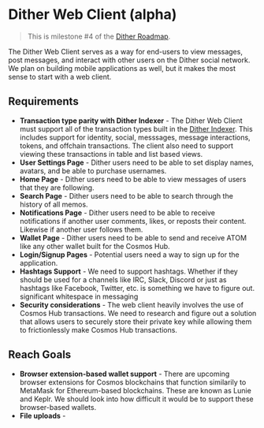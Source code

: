 # Dither Web Client (alpha)

> This is milestone #4 of the [Dither Roadmap](./roadmap.md).

The Dither Web Client serves as a way for end-users to view messages, post messages, and interact with other users on the Dither social network. We plan on building mobile applications as well, but it makes the most sense to start with a web client.

## Requirements

- **Transaction type parity with Dither Indexer** - The Dither Web Client must support all of the transaction types built in the [Dither Indexer](./roadmap-01-spec). This includes support for identity, social, messsages, message interactions, tokens, and offchain transactions. The client also need to support viewing these transactions in table and list based views.
- **User Settings Page** - Dither users need to be able to set display names, avatars, and be able to purchase usernames.
- **Home Page** - Dither users need to be able to view messages of users that they are following.
- **Search Page** - Dither users need to be able to search through the history of all memos.
- **Notifications Page** - Dither users need to be able to receive notifications if another user comments, likes, or reposts their content. Likewise if another user follows them.
- **Wallet Page** - Dither users need to be able to send and receive ATOM like any other wallet built for the Cosmos Hub.
- **Login/Signup Pages** - Potential users need a way to sign up for the application.
- **Hashtags Support** - We need to support hashtags. Whether if they should be used for a channels like IRC, Slack, Discord or just as hashtags like Facebook, Twitter, etc. is something we have to figure out.
 significant whitespace in messaging
- **Security considerations** - The web client heavily involves the use of Cosmos Hub transactions. We need to research and figure out a solution that allows users to securely store their private key while allowing them to frictionlessly make Cosmos Hub transactions.

## Reach Goals

- **Browser extension-based wallet support** - There are upcoming browser extensions for Cosmos blockchains that function similarily to MetaMask for Ethereum-based blockchains. These are known as Lunie and Keplr. We should look into how difficult it would be to support these browser-based wallets.
- **File uploads** - 
